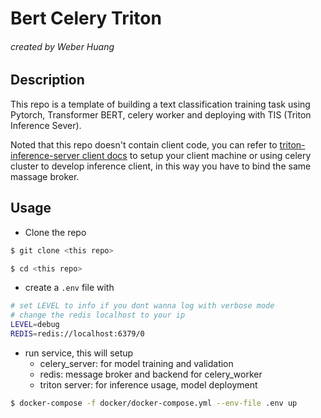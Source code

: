 # Bert Celery Triton

###### created by Weber Huang 

## Description

This repo is a template of building a text classification training task using Pytorch, Transformer BERT, celery worker and deploying with TIS (Triton Inference Sever).

Noted that this repo doesn't contain client code, you can refer to [triton-inference-server client docs](https://github.com/triton-inference-server/client) to setup your client machine or using celery cluster to develop inference client, in this way you have to bind the same massage broker.

## Usage

+ Clone the repo

```bash
$ git clone <this repo>

$ cd <this repo>
```

+ create a `.env` file with

```bash
# set LEVEL to info if you dont wanna log with verbose mode
# change the redis localhost to your ip
LEVEL=debug
REDIS=redis://localhost:6379/0
```

+ run service, this will setup
  + celery_server: for model training and validation
  + redis: message broker and backend for celery_worker
  + triton server: for inference usage, model deployment 

```bash
$ docker-compose -f docker/docker-compose.yml --env-file .env up
```

